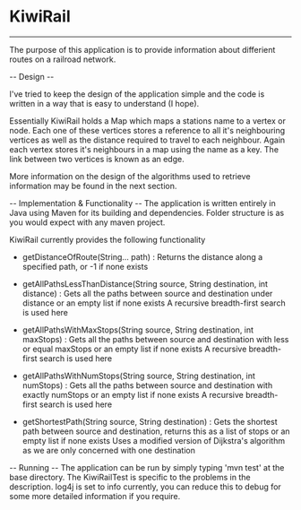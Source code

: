 # KiwiRail
------------------------------
The purpose of this application is to provide information about differient routes on a railroad network.

-- Design --

I've tried to keep the design of the application simple and the code is written in a way that is easy to understand (I hope).

Essentially KiwiRail holds a Map which maps a stations name to a vertex or node. Each one of these vertices stores a reference to all it's neighbouring vertices as well as the distance required to travel to each neighbour. Again each vertex stores it's neighbours in a map using the name as a key. The link between two vertices is known as an edge. 

More information on the design of the algorithms used to retrieve information may be found in the next section.

-- Implementation & Functionality --
The application is written entirely in Java using Maven for its building and dependencies. Folder structure is as you would expect with any maven project. 

KiwiRail currently provides the following functionality

- getDistanceOfRoute(String... path) :
  Returns the distance along a specified path, or -1 if none exists

- getAllPathsLessThanDistance(String source, String destination, int distance) :
  Gets all the paths between source and destination under distance or an empty list if none exists
  A recursive breadth-first search is used here

- getAllPathsWithMaxStops(String source, String destination, int maxStops) :
  Gets all the paths between source and destination with less or equal maxStops or an empty list if none exists
  A recursive breadth-first search is used here

- getAllPathsWithNumStops(String source, String destination, int numStops) : 
  Gets all the paths between source and destination with exactly numStops or an empty list if none exists
  A recursive breadth-first search is used here

- getShortestPath(String source, String destination) : 
  Gets the shortest path between source and destination, returns this as a list of stops or an empty list if none    exists
  Uses a modified version of Dijkstra's algorithm as we are only concerned with one destination

-- Running --
The application can be run by simply typing 'mvn test' at the base directory. The KiwiRailTest is specific to the problems in the description. log4j is set to info currently, you can reduce this to debug for some more detailed information if you require.
